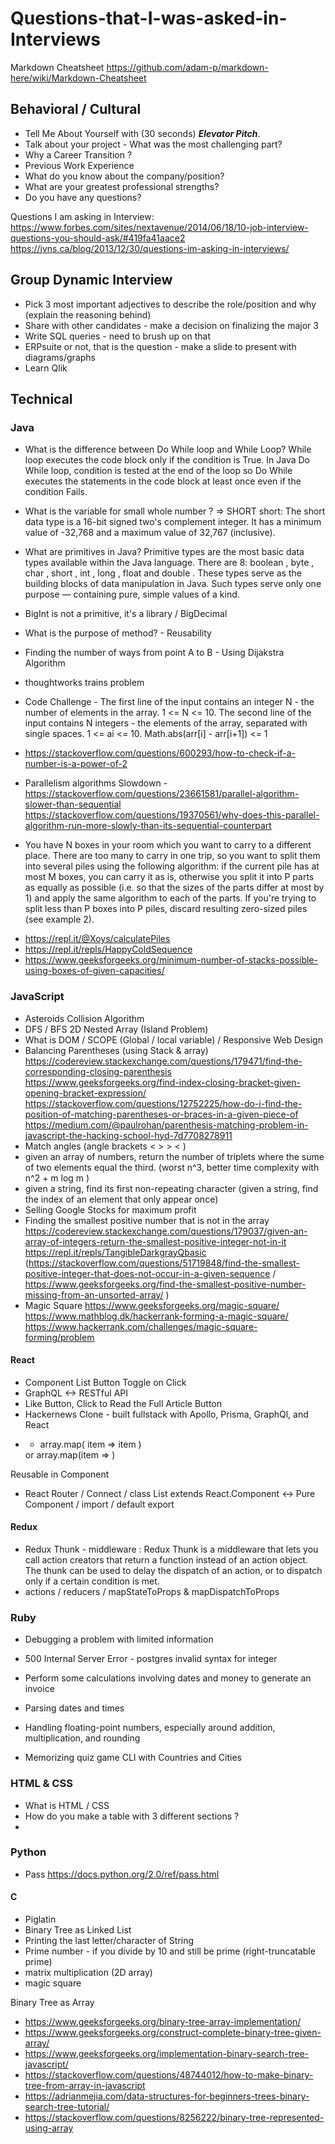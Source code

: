 # Questions-that-I-was-asked-in-Interviews

Markdown Cheatsheet
https://github.com/adam-p/markdown-here/wiki/Markdown-Cheatsheet


## Behavioral / Cultural

* Tell Me About Yourself with (30 seconds) **_Elevator Pitch_**. 
* Talk about your project - What was the most challenging part? 
* Why a Career Transition ? 
* Previous Work Experience
* What do you know about the company/position?
* What are your greatest professional strengths?
* Do you have any questions?

Questions I am asking in Interview:
https://www.forbes.com/sites/nextavenue/2014/06/18/10-job-interview-questions-you-should-ask/#419fa41aace2
https://jvns.ca/blog/2013/12/30/questions-im-asking-in-interviews/


## Group Dynamic Interview
 * Pick 3 most important adjectives to describe the role/position and why (explain the reasoning behind)
 * Share with other candidates - make a decision on finalizing the major 3
 * Write SQL queries - need to brush up on that
 * ERPsuite or not, that is the question - make a slide to present with diagrams/graphs
 * Learn Qlik
 


## Technical

### Java

* What is the difference between Do While loop and While Loop? 
While loop executes the code block only if the condition is True. In Java Do While loop, condition is tested at the end of the loop so Do While executes the statements in the code block at least once even if the condition Fails.

* What is the variable for small whole number ? => SHORT 
short: The short data type is a 16-bit signed two's complement integer. It has a minimum value of -32,768 and a maximum value of 32,767 (inclusive).

* What are primitives in Java?
Primitive types are the most basic data types available within the Java language. There are 8: boolean , byte , char , short , int , long , float and double . These types serve as the building blocks of data manipulation in Java. Such types serve only one purpose — containing pure, simple values of a kind.

- BigInt is not a primitive, it's a library / BigDecimal

*  What is the purpose of method? - Reusability

* Finding the number of ways from point A to B - Using Dijakstra Algorithm 
+ thoughtworks trains problem

* Code Challenge - The first line of the input contains an integer N - the number of elements in the array. 1 <= N <= 10. The second line of the input contains N integers - the elements of the array, separated with single spaces. 1 <= ai <= 10. 
 Math.abs(arr[i] - arr[i+1]) <= 1

* https://stackoverflow.com/questions/600293/how-to-check-if-a-number-is-a-power-of-2
* Parallelism algorithms Slowdown - https://stackoverflow.com/questions/23661581/parallel-algorithm-slower-than-sequential
https://stackoverflow.com/questions/19370561/why-does-this-parallel-algorithm-run-more-slowly-than-its-sequential-counterpart 

- You have N boxes in your room which you want to carry to a different place. There are too many to carry in one trip, so you want to split them into several piles using the following algorithm: if the current pile has at most M boxes, you can carry it as is, otherwise you split it into P parts as equally as possible (i.e. so that the sizes of the parts differ at most by 1) and apply the same algorithm to each of the parts. If you're trying to split less than P boxes into P piles, discard resulting zero-sized piles (see example 2).
* https://repl.it/@Xoys/calculatePiles
* https://repl.it/repls/HappyColdSequence
* https://www.geeksforgeeks.org/minimum-number-of-stacks-possible-using-boxes-of-given-capacities/


### JavaScript

* Asteroids Collision Algorithm
* DFS / BFS 2D Nested Array (Island Problem) 
* What is DOM / SCOPE (Global / local variable) / Responsive Web Design
* Balancing Parentheses (using Stack & array)
 https://codereview.stackexchange.com/questions/179471/find-the-corresponding-closing-parenthesis
 https://www.geeksforgeeks.org/find-index-closing-bracket-given-opening-bracket-expression/
 https://stackoverflow.com/questions/12752225/how-do-i-find-the-position-of-matching-parentheses-or-braces-in-a-given-piece-of
 https://medium.com/@paulrohan/parenthesis-matching-problem-in-javascript-the-hacking-school-hyd-7d7708278911
* Match angles (angle brackets < > > < )
* given an array of numbers, return the number of triplets where the sume of two elements equal the third. (worst n^3, better time complexity with n^2 + m log m )
* given a string, find its first non-repeating character (given a string, find the index of an element that only appear once)
* Selling Google Stocks for maximum profit 
* Finding the smallest positive number that is not in the array 
 https://codereview.stackexchange.com/questions/179037/given-an-array-of-integers-return-the-smallest-positive-integer-not-in-it
 https://repl.it/repls/TangibleDarkgrayQbasic 
 (https://stackoverflow.com/questions/51719848/find-the-smallest-positive-integer-that-does-not-occur-in-a-given-sequence / https://www.geeksforgeeks.org/find-the-smallest-positive-number-missing-from-an-unsorted-array/ )
* Magic Square 
 https://www.geeksforgeeks.org/magic-square/ 
 https://www.mathblog.dk/hackerrank-forming-a-magic-square/
 https://www.hackerrank.com/challenges/magic-square-forming/problem

#### React 
* Component List Button Toggle on Click 
* GraphQL <-> RESTful API 
* Like Button, Click to Read the Full Article Button
* Hackernews Clone - built fullstack with Apollo, Prisma, GraphQl, and React
* <div> <ul> <li> array.map( item => item ) </li> </ul> </div> or array.map(item => <Item key={id} item={item} /> )
 Reusable <Item /> in <List > Component 
* React Router / Connect / class List extends React.Component <-> Pure Component / import / default export
 
#### Redux 
* Redux Thunk - middleware : Redux Thunk is a middleware that lets you call action creators that return a function instead of an action object. The thunk can be used to delay the dispatch of an action, or to dispatch only if a certain condition is met.
* actions / reducers / mapStateToProps & mapDispatchToProps

### Ruby

* Debugging a problem with limited information
 - 500 Internal Server Error - postgres invalid syntax for integer

* Perform some calculations involving dates and money to generate an invoice
 + Parsing dates and times
 - Handling floating-point numbers, especially around addition, multiplication, and rounding
 
* Memorizing quiz game CLI with Countries and Cities

 ### HTML & CSS
* What is HTML / CSS 
* How do you make a table with 3 different sections ? 
* 

### Python
* Pass https://docs.python.org/2.0/ref/pass.html

#### C
 * Piglatin 
 * Binary Tree as Linked List 
 * Printing the last letter/character of String
 * Prime number - if you divide by 10 and still be prime (right-truncatable prime)
 * matrix multiplication (2D array) 
 * magic square

Binary Tree as Array 
* https://www.geeksforgeeks.org/binary-tree-array-implementation/
* https://www.geeksforgeeks.org/construct-complete-binary-tree-given-array/
* https://www.geeksforgeeks.org/implementation-binary-search-tree-javascript/ 
* https://stackoverflow.com/questions/48744012/how-to-make-binary-tree-from-array-in-javascript
* https://adrianmejia.com/data-structures-for-beginners-trees-binary-search-tree-tutorial/
* https://stackoverflow.com/questions/8256222/binary-tree-represented-using-array
